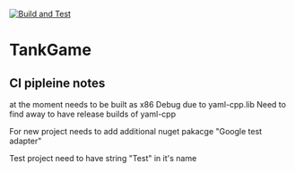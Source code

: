 [![Build and Test](https://github.com/KenPowerClassroom/arcadegame2021_22-arcade2021x/actions/workflows/main.yml/badge.svg)](https://github.com/KenPowerClassroomarc/adegame2021_22-arcade2021x/actions/workflows/main.yml)

# TankGame

## CI pipleine notes

at the moment needs to be built as x86 Debug due to yaml-cpp.lib Need to find away to have release builds of yaml-cpp

For new project needs to add additional nuget pakacge "Google test adapter"

Test project need to have string "Test" in it's name
